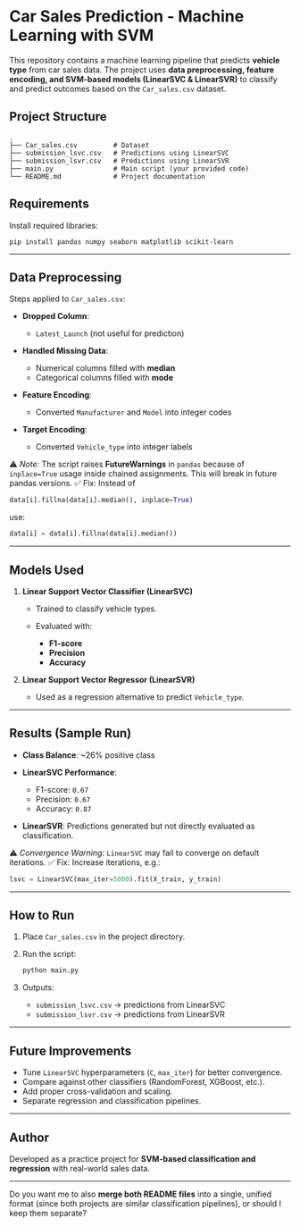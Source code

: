 

# Car Sales Prediction - Machine Learning with SVM

This repository contains a machine learning pipeline that predicts **vehicle type** from car sales data. The project uses **data preprocessing, feature encoding, and SVM-based models (LinearSVC & LinearSVR)** to classify and predict outcomes based on the `Car_sales.csv` dataset.


## Project Structure

```
.
├── Car_sales.csv         # Dataset
├── submission_lsvc.csv   # Predictions using LinearSVC
├── submission_lsvr.csv   # Predictions using LinearSVR
├── main.py               # Main script (your provided code)
└── README.md             # Project documentation
```

## Requirements

Install required libraries:

```
pip install pandas numpy seaborn matplotlib scikit-learn
```

---

## Data Preprocessing

Steps applied to `Car_sales.csv`:

* **Dropped Column**:

  * `Latest_Launch` (not useful for prediction)
* **Handled Missing Data**:

  * Numerical columns filled with **median**
  * Categorical columns filled with **mode**
* **Feature Encoding**:

  * Converted `Manufacturer` and `Model` into integer codes
* **Target Encoding**:

  * Converted `Vehicle_type` into integer labels

⚠️ *Note:*
The script raises **FutureWarnings** in `pandas` because of `inplace=True` usage inside chained assignments.
This will break in future pandas versions.
✅ Fix: Instead of

```python
data[i].fillna(data[i].median(), inplace=True)
```

use:

```python
data[i] = data[i].fillna(data[i].median())
```

---

## Models Used

1. **Linear Support Vector Classifier (LinearSVC)**

   * Trained to classify vehicle types.
   * Evaluated with:

     * **F1-score**
     * **Precision**
     * **Accuracy**

2. **Linear Support Vector Regressor (LinearSVR)**

   * Used as a regression alternative to predict `Vehicle_type`.

---

## Results (Sample Run)

* **Class Balance**: \~26% positive class
* **LinearSVC Performance**:

  * F1-score: `0.67`
  * Precision: `0.67`
  * Accuracy: `0.87`
* **LinearSVR**: Predictions generated but not directly evaluated as classification.

⚠️ *Convergence Warning*:
`LinearSVC` may fail to converge on default iterations.
✅ Fix: Increase iterations, e.g.:

```python
lsvc = LinearSVC(max_iter=5000).fit(X_train, y_train)
```

---

## How to Run

1. Place `Car_sales.csv` in the project directory.

2. Run the script:

   ```bash
   python main.py
   ```

3. Outputs:

   * `submission_lsvc.csv` → predictions from LinearSVC
   * `submission_lsvr.csv` → predictions from LinearSVR

---

## Future Improvements

* Tune `LinearSVC` hyperparameters (`C`, `max_iter`) for better convergence.
* Compare against other classifiers (RandomForest, XGBoost, etc.).
* Add proper cross-validation and scaling.
* Separate regression and classification pipelines.

---

## Author

Developed as a practice project for **SVM-based classification and regression** with real-world sales data.

---

Do you want me to also **merge both README files** into a single, unified format (since both projects are similar classification pipelines), or should I keep them separate?
